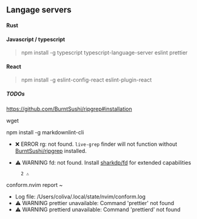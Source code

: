 ## Langage servers 

#### Rust 


#### Javascript / typescript 

> npm install -g typescript typescript-language-server eslint prettier

#### React

> npm install -g eslint-config-react eslint-plugin-react


##### TODOs

https://github.com/BurntSushi/ripgrep#installation

wget



npm install -g markdownlint-cli



- ❌ ERROR rg: not found. `live-grep` finder will not function without [BurntSushi/ripgrep](https://github.com/BurntSushi/ripgrep) installed.
- ⚠️ WARNING fd: not found. Install [sharkdp/fd](https://github.com/sharkdp/fd) for extended capabilities



        2 ⚠️

conform.nvim report ~
- Log file: /Users/coliva/.local/state/nvim/conform.log
- ⚠️ WARNING prettier unavailable: Command 'prettier' not found
- ⚠️ WARNING prettierd unavailable: Command 'prettierd' not found
